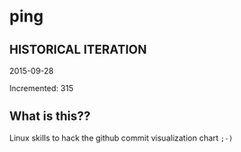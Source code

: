 # ping

## HISTORICAL ITERATION
2015-09-28

Incremented: 315

## What is this?? 
Linux skills to hack the github commit visualization chart `;-)`

